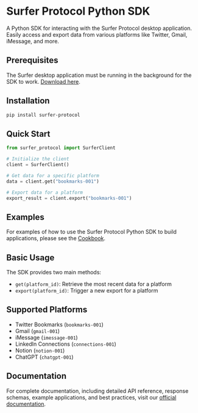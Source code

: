 # Surfer Protocol Python SDK 

A Python SDK for interacting with the Surfer Protocol desktop application. Easily access and export data from various platforms like Twitter, Gmail, iMessage, and more.

## Prerequisites

The Surfer desktop application must be running in the background for the SDK to work. [Download here](https://docs.surferprotocol.org/desktop/installation).

## Installation

```bash
pip install surfer-protocol
```

## Quick Start

```python
from surfer_protocol import SurferClient

# Initialize the client
client = SurferClient()

# Get data for a specific platform
data = client.get("bookmarks-001")

# Export data for a platform
export_result = client.export("bookmarks-001")
```

## Examples

For examples of how to use the Surfer Protocol Python SDK to build applications, please see the [Cookbook](../../cookbook/python/README.md).

## Basic Usage

The SDK provides two main methods:
- `get(platform_id)`: Retrieve the most recent data for a platform
- `export(platform_id)`: Trigger a new export for a platform

## Supported Platforms

- Twitter Bookmarks (`bookmarks-001`)
- Gmail (`gmail-001`)
- iMessage (`imessage-001`)
- LinkedIn Connections (`connections-001`)
- Notion (`notion-001`)
- ChatGPT (`chatgpt-001`)

## Documentation

For complete documentation, including detailed API reference, response schemas, example applications, and best practices, visit our [official documentation](https://docs.surferprotocol.com/sdk/python).
